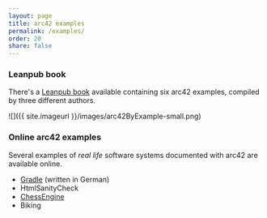 ```yaml
---
layout: page
title: arc42 examples
permalink: /examples/
order: 20
share: false
---
```


### Leanpub book

There's a [Leanpub book](https://leanpub.com/arc42byexample) available containing six arc42 examples, compiled by three different authors.

![]({{ site.imageurl }}/images/arc42ByExample-small.png)

### Online arc42 examples

Several examples of _real life_ software systems documented with arc42 are available online.

* [Gradle](https://update.hanser-fachbuch.de/2013/09/arc42-starschnitt-gradle-schnipsel-nr-1-produktkarton/) (written in German)
* HtmlSanityCheck
* [ChessEngine](https://www.dokchess.de/dokchess/arc42/)
* Biking
